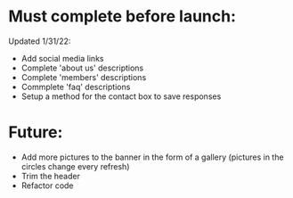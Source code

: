 # Must complete before launch:
Updated 1/31/22:
- Add social media links
- Complete 'about us' descriptions
- Complete 'members' descriptions
- Commplete 'faq' descriptions
- Setup a method for the contact box to save responses


# Future:
- Add more pictures to the banner in the form of a gallery (pictures in the circles change every refresh)
- Trim the header
- Refactor code
